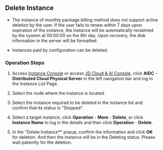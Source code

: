 ## Delete Instance

- The instance of monthly package billing method does not support active deletion by the user. If the user fails to renew within 7 days upon expiration of the instance, the instance will be automatically reclaimed by the system at 00:00:00 on the 8th day. Upon recovery, the disk information in the server will be formatted.<br/>

- Instances paid by configuration can be deleted.<br/>

### Operation Steps
1. Access [Instance Console](https://cps-edge-console.jdcloud.com/instance/list) or access [JD Cloud & AI Console](https://console.jdcloud.com/overview), click **AIDC** - **Distributed Cloud Physical Server** in the left navigation bar and log in the Instance List Page.<br/>

2. Select the node where the instance is located.<br/>

3. Select the instance required to be deleted in the instance list and confirm that its status is "Stopped".<br/>

4. Select a target instance, click **Operation** - **More** - **Delete**, or click **Instance Name** to log in the details and then click **Operation** - **Delete**.<br/>

5. In the "Delete Instance** popup, confirm the information and click **OK** for deletion. And then the instance will be in the Deleting status. Please wait patiently for the deletion.
